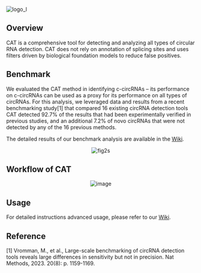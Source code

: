 ![logo_l](https://github.com/user-attachments/assets/71ca4f1d-d4d8-4713-aa25-a30215245d6d)

## Overview
CAT is a comprehensive tool for detecting and analyzing all types of circular RNA detection. CAT does not rely on annotation of splicing sites and uses filters driven by biological foundation models to reduce false positives.

## Benchmark
We evaluated the CAT method in identifying c-circRNAs – its performance on c-circRNAs can be used as a proxy for its performance on all types of circRNAs. For this analysis, we leveraged data and results from a recent benchmarking study[1] that compared 16 existing circRNA detection tools
CAT detected 92.7% of the results that had been experimentally verified in previous studies, and an additional 7.2% of novo circRNAs that were not detected by any of the 16 previous methods.

The detailed results of our benchmark analysis are available in the [Wiki](https://github.com/GenomicMedicine/CAT/wiki).
<div align="center">
   
![fig2s](https://github.com/user-attachments/assets/2aa6c0f6-74a6-4a67-8f0d-c16ca874b24e)
   
</div>

## Workflow of CAT

<div align="center">
   
![image](https://github.com/user-attachments/assets/ec9d8320-8aa1-4551-a15d-fa458d895f94)
   
</div>

## Usage

For detailed instructions advanced usage, please refer to our [Wiki](https://github.com/GenomicMedicine/CAT/wiki).

## Reference
[1] Vromman, M., et al., Large-scale benchmarking of circRNA detection tools reveals large differences in sensitivity but not in precision. Nat Methods, 2023. 20(8): p. 1159-1169.
